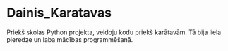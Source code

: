 # Dainis_Karatavas
Priekš skolas Python projekta, veidoju kodu priekš karātavām. Tā bija liela pieredze un laba mācības programmēšanā.
